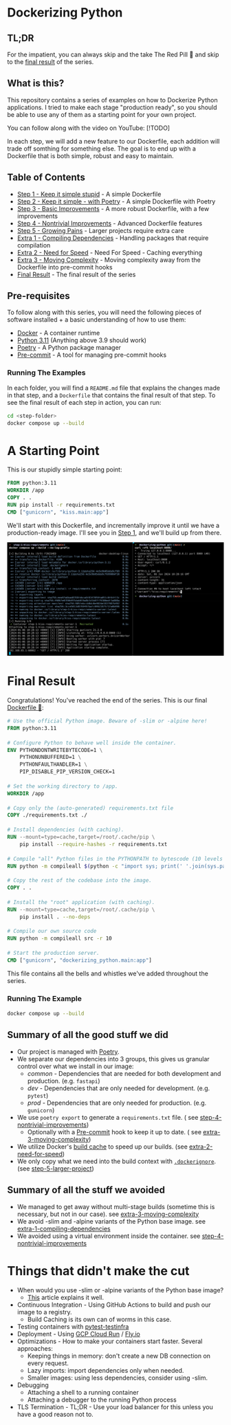 # Dockerizing Python

## TL;DR

For the impatient, you can always skip and the take The Red Pill 💊 and skip to
the [final result](#final-result) of the series.

## What is this?

This repository contains a series of examples on how to Dockerize Python applications. I tried to make each stage
"production ready", so you should be able to use any of them as a starting point for your own project.

You can follow along with the video on YouTube: [!TODO]

In each step, we will add a new feature to our Dockerfile, each addition will trade off somthing for something else.
The goal is to end up with a Dockerfile that is both simple, robust and easy to maintain.

## Table of Contents

* [Step 1 - Keep it simple stupid](./step-1-kiss-requirements/README.md) - A simple Dockerfile
* [Step 2 - Keep it simple - with Poetry](./step-2-kiss-poetry/README.md) - A simple Dockerfile with Poetry
* [Step 3 - Basic Improvements](./step-3-basic-improvements/README.md) - A more robust Dockerfile, with a few
  improvements
* [Step 4 - Nontrivial Improvements](./step-4-nontrivial-improvements/README.md) - Advanced Dockerfile features
* [Step 5 - Growing Pains](./step-5-larger-project/README.md) - Larger projects require extra care
* [Extra 1 - Compiling Dependencies](./extra-1-compiling-dependencies/README.md) - Handling packages that require
  compilation
* [Extra 2 - Need for Speed](./extra-2-need-for-speed/README.md) - Need For Speed - Caching everything
* [Extra 3 - Moving Complexity](./extra-3-moving-complexity/README.md) - Moving complexity away from the Dockerfile into
  pre-commit hooks
* [Final Result](#final-result) - The final result of the series

## Pre-requisites

To follow along with this series, you will need the following pieces of software installed + a basic understanding of
how to use them:

* [Docker](https://docs.docker.com/get-docker/) - A container runtime
* [Python 3.11](https://www.python.org/downloads/) (Anything above 3.9 should work)
* [Poetry](https://python-poetry.org/docs/#installation) - A Python package manager
* [Pre-commit](https://pre-commit.com/#install) - A tool for managing pre-commit hooks

### Running The Examples

In each folder, you will find a `README.md` file that explains the changes made in that step, and a `Dockerfile` that
contains the final result of that step. To see the final result of each step in action, you can run:

```bash
cd <step-folder>
docker compose up --build
```

# A Starting Point

This is our stupidly simple starting point:

```dockerfile
FROM python:3.11
WORKDIR /app
COPY . .
RUN pip install -r requirements.txt
CMD ["gunicorn", "kiss.main:app"]
```

We'll start with this Dockerfile, and incrementally improve it until we have a
production-ready image. I'll see you in [Step 1](./step-1-kiss-requirements/README.md#a-starting-point), and we'll build
up from there.

[![Step 1 cURL Example](./assets/step-1-curl.png)](./step-1-kiss-requirements/README.md#a-starting-point)

# Final Result

Congratulations! You've reached the end of the series. This is our final [Dockerfile 🐳](Dockerfile):

```dockerfile
# Use the official Python image. Beware of -slim or -alpine here!
FROM python:3.11

# Configure Python to behave well inside the container.
ENV PYTHONDONTWRITEBYTECODE=1 \
    PYTHONUNBUFFERED=1 \
    PYTHONFAULTHANDLER=1 \
    PIP_DISABLE_PIP_VERSION_CHECK=1

# Set the working directory to /app.
WORKDIR /app

# Copy only the (auto-generated) requirements.txt file
COPY ./requirements.txt ./

# Install dependencies (with caching).
RUN --mount=type=cache,target=/root/.cache/pip \
    pip install --require-hashes -r requirements.txt

# Compile "all" Python files in the PYTHONPATH to bytescode (10 levels deep)
RUN python -m compileall $(python -c "import sys; print(' '.join(sys.path), end='')") -r 10

# Copy the rest of the codebase into the image.
COPY . .

# Install the "root" application (with caching).
RUN --mount=type=cache,target=/root/.cache/pip \
    pip install . --no-deps

# Compile our own source code
RUN python -m compileall src -r 10

# Start the production server.
CMD ["gunicorn", "dockerizing_python.main:app"]
```

This file contains all the bells and whistles we've added throughout the series.

### Running The Example

```bash
docker compose up --build
```

## Summary of all the good stuff we did

* Our project is managed with [Poetry](https://python-poetry.org/).
* We separate our dependencies into 3 groups, this gives us granular control over what we install in our image:
    * _common_ - Dependencies that are needed for both development and production. (e.g. `fastapi`)
    * _dev_ - Dependencies that are only needed for development. (e.g. `pytest`)
    * _prod_ - Dependencies that are only needed for production. (e.g. `gunicorn`)
* We use `poetry export` to generate a `requirements.txt` file. (
  see [step-4-nontrivial-improvements](./step-4-nontrivial-improvements/README.md))
    * Optionally with a [Pre-commit](https://pre-commit.com/) hook to keep it up to date. (
      see [extra-3-moving-complexity](./extra-3-moving-complexity/README.md))
* We utilize Docker's [build cache](https://docs.docker.com/build/cache/) to speed up our builds. (see
  [extra-2-need-for-speed](./extra-2-need-for-speed/README.md))
* We only copy what we need into the build context with [`.dockerignore`](./.dockerignore). (see
  [step-5-larger-project](./step-5-larger-project/README.md))

## Summary of all the stuff we avoided

* We managed to get away without multi-stage builds (sometime this is necessary, but not in our case).
  see [extra-3-moving-complexity](./extra-3-moving-complexity/README.md)
* We avoid -slim and -alpine variants of the Python base image.
  see [extra-1-compiling-dependencies](./extra-1-compiling-dependencies/README.md)
* We avoided using a virtual environment inside the container.
  see [step-4-nontrivial-improvements](./step-4-nontrivial-improvements/README.md)

# Things that didn't make the cut

* When would you use -slim or -alpine variants of the Python base image?
    * [This](https://pythonspeed.com/articles/base-image-python-docker-images/) article explains it well.
* Continuous Integration - Using GitHub Actions to build and push our image to a registry.
    * Build Caching is its own can of worms in this case.
* Testing containers with [pytest-testinfra](https://testinfra.readthedocs.io/en/latest/)
* Deployment - Using [GCP Cloud Run](https://cloud.google.com/run) / [Fly.io](https://fly.io/)
* Optimizations - How to make your containers start faster. Several approaches:
    * Keeping things in memory: don't create a new DB connection on every request.
    * Lazy imports: import dependencies only when needed.
    * Smaller images: using less dependencies, consider using -slim.
* Debugging
    * Attaching a shell to a running container
    * Attaching a debugger to the running Python process
* TLS Termination - TL;DR - Use your load balancer for this unless you have a good reason not to.
